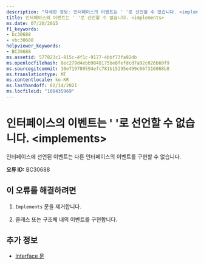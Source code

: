 ```yaml
---
description: "자세한 정보: 인터페이스의 이벤트는 ' '로 선언할 수 없습니다. <implements>"
title: 인터페이스의 이벤트는 ' '로 선언할 수 없습니다. <implements>
ms.date: 07/20/2015
f1_keywords:
- bc30688
- vbc30688
helpviewer_keywords:
- BC30688
ms.assetid: 577823c1-815c-4f1c-9177-4bbf73fa92db
ms.openlocfilehash: 8ec279d4ebb9848175be8fefdcd7a92c026b69f9
ms.sourcegitcommit: 10e719780594efc781b15295e499c66f316068b8
ms.translationtype: MT
ms.contentlocale: ko-KR
ms.lasthandoff: 02/14/2021
ms.locfileid: "100435969"
---
```

# <a name="events-in-interfaces-cannot-be-declared-implements"></a>인터페이스의 이벤트는 ' '로 선언할 수 없습니다. \<implements>

인터페이스에 선언된 이벤트는 다른 인터페이스의 이벤트를 구현할 수 없습니다.  
  
 **오류 ID:** BC30688  
  
## <a name="to-correct-this-error"></a>이 오류를 해결하려면  
  
1. `Implements` 문을 제거합니다.  
  
2. 클래스 또는 구조체 내의 이벤트를 구현합니다.  
  
## <a name="see-also"></a>추가 정보

- [Interface 문](../language-reference/statements/interface-statement.md)
